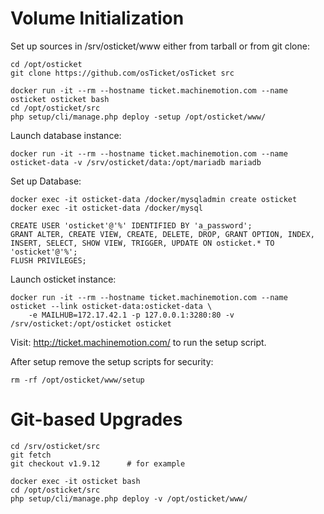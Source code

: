 
Volume Initialization
=====================

Set up sources in /srv/osticket/www either from tarball or from git clone:

    cd /opt/osticket
    git clone https://github.com/osTicket/osTicket src

    docker run -it --rm --hostname ticket.machinemotion.com --name osticket osticket bash
    cd /opt/osticket/src
    php setup/cli/manage.php deploy -setup /opt/osticket/www/

Launch database instance:

    docker run -it --rm --hostname ticket.machinemotion.com --name osticket-data -v /srv/osticket/data:/opt/mariadb mariadb

Set up Database:

    docker exec -it osticket-data /docker/mysqladmin create osticket
    docker exec -it osticket-data /docker/mysql

    CREATE USER 'osticket'@'%' IDENTIFIED BY 'a_password';
    GRANT ALTER, CREATE VIEW, CREATE, DELETE, DROP, GRANT OPTION, INDEX, INSERT, SELECT, SHOW VIEW, TRIGGER, UPDATE ON osticket.* TO 'osticket'@'%';
    FLUSH PRIVILEGES;

Launch osticket instance:

    docker run -it --rm --hostname ticket.machinemotion.com --name osticket --link osticket-data:osticket-data \
        -e MAILHUB=172.17.42.1 -p 127.0.0.1:3280:80 -v /srv/osticket:/opt/osticket osticket

Visit: http://ticket.machinemotion.com/ to run the setup script.

After setup remove the setup scripts for security:

    rm -rf /opt/osticket/www/setup


Git-based Upgrades
==================

    cd /srv/osticket/src
    git fetch
    git checkout v1.9.12      # for example

    docker exec -it osticket bash
    cd /opt/osticket/src
    php setup/cli/manage.php deploy -v /opt/osticket/www/
